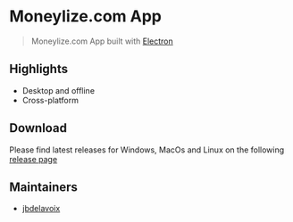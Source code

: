 # Moneylize.com App

> Moneylize.com App built with [Electron](https://github.com/electron/electron)

## Highlights

- Desktop and offline
- Cross-platform

## Download

Please find latest releases for Windows, MacOs and Linux on the following [release page](https://github.com/jbdelavoix/moneylize-app/releases/latest)

## Maintainers

- [jbdelavoix](https://github.com/jbdelavoix)
